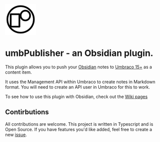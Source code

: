 <img src="assets/umbPublisher-Logo.png" alt="Document Type" width="100px"></img> 
# umbPublisher - an Obsidian plugin.

This plugin allows you to push your [Obsidian](https://obsidian.md/) notes to [Umbraco 15+](https://umbraco.com) as a content item. 

It uses the Management API within Umbraco to create notes in Markdown format. You will need to create an API user in Umbraco for this to work. 

To see how to use this plugin with Obsidian, check out the [Wiki pages](https://github.com/OwainWilliams/umbpublisher/wiki)

## Contirbutions

All contributions are welcome. This project is written in Typescript and is Open Source. If you have features you'd like added, feel free to create a new [issue](https://github.com/OwainWilliams/umbPublisher/issues).
